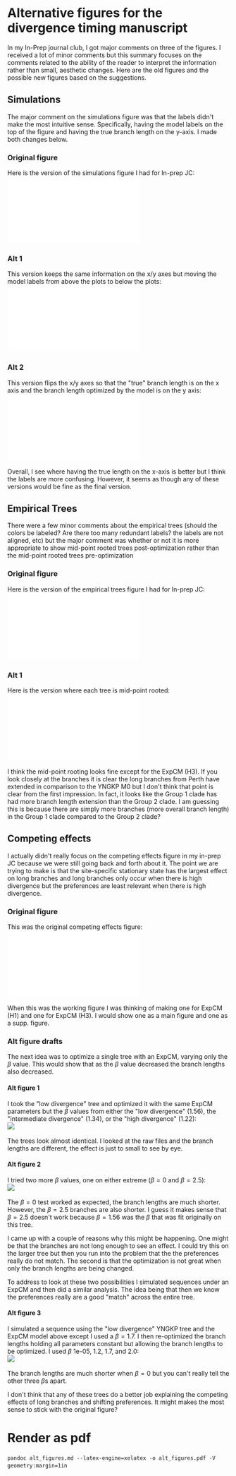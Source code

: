 # Alternative figures for the divergence timing manuscript

In my In-Prep journal club, I got major comments on three of the figures.
I received a lot of minor comments but this summary focuses on the comments related to the ability of the reader to interpret the information rather than small, aesthetic changes.
Here are the old figures and the possible new figures based on the suggestions.

## Simulations

The major comment on the simulations figure was that the labels didn't make the most intuitive sense.
Specifically, having the model labels on the top of the figure and having the true branch length on the y-axis.
I made both changes below.

### Original figure
Here is the version of the simulations figure I had for In-prep JC:   
![](simulations.pdf)

### Alt 1
This version keeps the same information on the x/y axes but moving the model labels from above the plots to below the plots:    
![](simulations_2.pdf)

### Alt 2
This version flips the x/y axes so that the "true" branch length is on the x axis and the branch length optimized by the model is on the y axis:  
![](simulations_3.pdf)

Overall, I see where having the true length on the x-axis is better but I think the labels are more confusing. However, it seems as though any of these versions would be fine as the final version.

## Empirical Trees

There were a few minor comments about the empirical trees (should the colors be labeled? Are there too many redundant labels? the labels are not aligned, etc) but the major comment was whether or not it is more appropriate to show mid-point rooted trees post-optimization rather than the mid-point rooted trees pre-optimization  

### Original figure
Here is the version of the empirical trees figure I had for In-prep JC:   
![](empirical_trees.pdf)

### Alt 1
Here is the version where each tree is mid-point rooted:  
![](empirical_trees_2.pdf)

I think the mid-point rooting looks fine except for the ExpCM (H3).
If you look closely at the branches it is clear the long branches from Perth have extended in comparison to the YNGKP M0 but I don't think that point is clear from the first impression.
In fact, it looks like the Group 1 clade has had more branch length extension than the Group 2 clade.
I am guessing this is because there are simply more branches (more overall branch length) in the Group 1 clade compared to the Group 2 clade?

## Competing effects

I actually didn't really focus on the competing effects figure in my in-prep JC because we were still going back and forth about it.
The point we are trying to make is that the site-specific stationary state has the largest effect on long branches and long branches only occur when there is high divergence but the preferences are least relevant when there is high divergence.

### Original figure  
This was the original competing effects figure:   
![](lee_compete.pdf)

When this was the working figure I was thinking of making one for ExpCM (H1) and one for ExpCM (H3).
I would show one as a main figure and one as a supp. figure.

### Alt figure drafts

The next idea was to optimize a single tree with an ExpCM, varying only the $\beta$ value.
This would show that as the $\beta$ value decreased the branch lengths also decreased.

#### Alt figure 1

I took the "low divergence" tree and optimized it with the same ExpCM parameters but the $\beta$ values from either the "low divergence" (1.56), the "intermediate divergence" (1.34), or the "high divergence" (1.22):   
![](_temp_compete_1.png)

The trees look almost identical.
I looked at the raw files and the branch lengths are different, the effect is just to small to see by eye.

#### Alt figure 2

I tried two more $\beta$ values, one on either extreme ($\beta = 0$ and $\beta = 2.5$):  
![](_temp_compete_2.png)

The $\beta = 0$ test worked as expected, the branch lengths are much shorter.
However, the $\beta = 2.5$ branches are also shorter.
I guess it makes sense that $\beta = 2.5$ doesn't work because $\beta = 1.56$ was the $\beta$ that was fit originally on this tree.

I came up with a couple of reasons why this might be happening.
One might be that the branches are not long enough to see an effect.
I could try this on the larger tree but then you run into the problem that the the preferences really do not match.
The second is that the optimization is not great when only the branch lengths are being changed.

To address to look at these two possibilities I simulated sequences under an ExpCM and then did a similar analysis.
The idea being that then we know the preferences really are a good "match" across the entire tree.

#### Alt figure 3

I simulated a sequence using the "low divergence" YNGKP tree and the ExpCM model above except I used a $\beta = 1.7$.
I then re-optimized the branch lengths holding all parameters constant but allowing the branch lengths to be optimized.
I used $\beta$ 1e-05, 1.2, 1.7, and 2.0:   
![](_temp_compete_3.png)

The branch lengths are much shorter when $\beta = 0$ but you can't really tell the other three $\beta$s apart.

I don't think that any of these trees do a better job explaining the competing effects of long branches and shifting preferences.
It might makes the most sense to stick with the original figure?

# Render as pdf
`pandoc alt_figures.md --latex-engine=xelatex -o alt_figures.pdf -V geometry:margin=1in`
